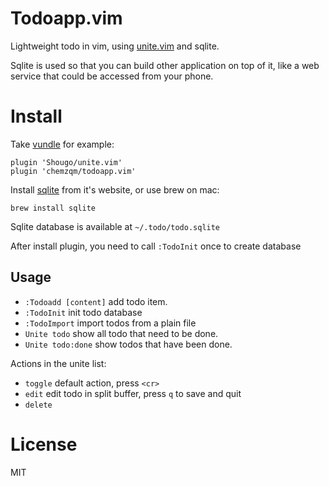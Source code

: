# Todoapp.vim

Lightweight todo in vim, using [unite.vim](https://github.com/Shougo/unite.vim) and sqlite.

Sqlite is used so that you can build other application on top of it, like a web
service that could be accessed from your phone.

# Install

Take [vundle](https://github.com/VundleVim/Vundle.vim) for example:

    plugin 'Shougo/unite.vim'
    plugin 'chemzqm/todoapp.vim'

Install [sqlite](https://www.sqlite.org/) from it's website, or use brew on mac:

    brew install sqlite

Sqlite database is available at `~/.todo/todo.sqlite`

After install plugin, you need to call `:TodoInit` once to create database

## Usage

* `:Todoadd [content]` add todo item.
* `:TodoInit` init todo database
* `:TodoImport` import todos from a plain file
* `Unite todo` show all todo that need to be done.
* `Unite todo:done` show todos that have been done.

Actions in the unite list:

* `toggle` default action, press `<cr>`
* `edit` edit todo in split buffer, press `q` to save and quit
* `delete`

# License

MIT
